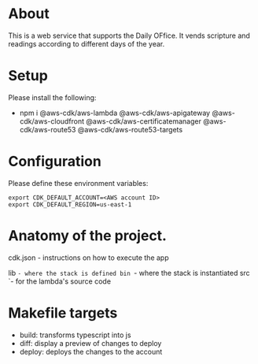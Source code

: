 # About

This is a web service that supports the Daily OFfice. It vends scripture and readings according to different days of the year.

# Setup

Please install the following:
* npm i @aws-cdk/aws-lambda @aws-cdk/aws-apigateway @aws-cdk/aws-cloudfront @aws-cdk/aws-certificatemanager @aws-cdk/aws-route53 @aws-cdk/aws-route53-targets

# Configuration

Please define these environment variables:
```
export CDK_DEFAULT_ACCOUNT=<AWS account ID>
export CDK_DEFAULT_REGION=us-east-1
```

# 

# Anatomy of the project.

cdk.json - instructions on how to execute the app

lib
`- where the stack is defined
bin
`- where the stack is instantiated
src
`- for the lambda's source code

# Makefile targets

* build: transforms typescript into js
* diff: display a preview of changes to deploy
* deploy: deploys the changes to the account

